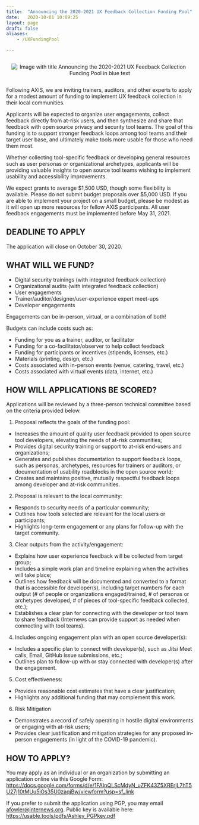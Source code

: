 ```yaml
---
title:  "Announcing the 2020-2021 UX Feedback Collection Funding Pool"
date:   2020-10-01 10:09:25
layout: page
draft: false
aliases:
    - /UXFundingPool

---
```


<div style="text-align: center"><img src="/images/blog/FCFPool.png" alt="Image with title Announcing the 2020-2021 UX Feedback Collection Funding Pool in blue text" style="border: 0; padding: 1em;" /></a></div>

Following AXIS, we are inviting trainers, auditors, and other experts to apply for a modest amount of funding to implement UX feedback collection in their local communities.

Applicants will be expected to organize user engagements, collect feedback directly from at-risk users, and then synthesize and share that feedback with open source privacy and security tool teams. The goal of this funding is to support stronger feedback loops among tool teams and their target user base, and ultimately make tools more usable for those who need them most.

Whether collecting tool-specific feedback or developing general resources such as user personas or organizational archetypes, applicants will be providing valuable insights to open source tool teams wishing to implement usability and accessibility improvements.

We expect grants to average $1,500 USD, though some flexibility is available. Please do not submit budget proposals over $5,000 USD. If you are able to implement your project on a small budget, please be modest as it will open up more resources for fellow AXIS participants. All user feedback engagements must be implemented before May 31, 2021.

## DEADLINE TO APPLY

The application will close on October 30, 2020.

## WHAT WILL WE FUND?

- Digital security trainings (with integrated feedback collection)
- Organizational audits (with integrated feedback collection)
- User engagements
- Trainer/auditor/designer/user-experience expert meet-ups
- Developer engagements

Engagements can be in-person, virtual, or a combination of both!

Budgets can include costs such as:

- Funding for you as a trainer, auditor, or facilitator
- Funding for a co-facilitator/observer to help collect feedback
- Funding for participants or incentives (stipends, licenses, etc.)
- Materials (printing, design, etc.)
- Costs associated with in-person events (venue, catering, travel, etc.)
- Costs associated with virtual events (data, internet, etc.)

## HOW WILL APPLICATIONS BE SCORED?

Applications will be reviewed by a three-person technical committee based on the criteria provided below.

1. Proposal reflects the goals of the funding pool:
- Increases the amount of quality user feedback provided to open source tool developers, elevating the needs of at-risk communities;
- Provides digital security training or support to at-risk end-users and organizations;
- Generates and publishes documentation to support feedback loops, such as personas, archetypes, resources for trainers or auditors, or documentation of usability roadblocks in the open source world;
- Creates and maintains positive, mutually respectful feedback loops among developer and at-risk communities.

2. Proposal is relevant to the local community:
- Responds to security needs of a particular community;
- Outlines how tools selected are relevant for the local users or participants;
- Highlights long-term engagement or any plans for follow-up with the target community.

3. Clear outputs from the activity/engagement:
- Explains how user experience feedback will be collected from target group;
- Includes a simple work plan and timeline explaining when the activities will take place;
- Outlines how feedback will be documented and converted to a format that is accessible for developer(s), including target numbers for each output (# of people or organizations engaged/trained, # of personas or archetypes developed, # of pieces of tool-specific feedback collected, etc.);
- Establishes a clear plan for connecting with the developer or tool team to share feedback (Internews can provide support as needed when connecting with tool teams).

4. Includes ongoing engagement plan with an open source developer(s):
- Includes a specific plan to connect with developer(s), such as Jitsi Meet calls, Email, GitHub issue submissions, etc.;
- Outlines plan to follow-up with or stay connected with developer(s) after the engagement.

5. Cost effectiveness:
- Provides reasonable cost estimates that have a clear justification;
- Highlights any additional funding that may complement this work.

6. Risk Mitigation
- Demonstrates a record of safely operating in hostile digital environments or engaging with at-risk users;
- Provides clear justification and mitigation strategies for any proposed in-person engagements (in light of the COVID-19 pandemic).

## HOW TO APPLY?

You may apply as an individual or an organization by submitting an application online via this Google Form: https://docs.google.com/forms/d/e/1FAIpQLScMdyN_uZFK43Z5XRErjL7hT5U27j10tMUu5iOs35U0zaqjBw/viewform?usp=sf_link

If you prefer to submit the application using PGP, you may email afowler@internews.org. Public key is available here: https://usable.tools/pdfs/Ashley_PGPkey.pdf
